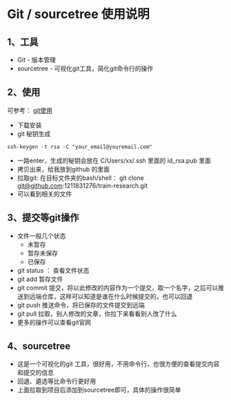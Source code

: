# Git / sourcetree 使用说明

## 1、工具

- Git - 版本管理
- sourcetree - 可视化git工具，简化git命令行的操作

## 2、使用

可参考： [git使用](https://www.cnblogs.com/xiuxingzhe/p/9303278.html)

- 下载安装
- git 秘钥生成

```shell
ssh-keygen -t rsa -C "your_email@youremail.com"
```

- 一路enter，生成的秘钥会放在 C/Users/xx/.ssh 里面的 id_rsa.pub 里面
- 拷贝出来，给我放到github 的里面
- 拉取git:  在目标文件夹的bash/shell：  git clone git@github.com:1211831276/train-research.git
- 可以看到相关的文件

## 3、提交等git操作

- 文件一般几个状态
  - 未暂存
  - 暂存未保存
  - 已保存
- git status ： 查看文件状态
- git add  暂存文件
- git commit  提交，将以此修改的内容作为一个提交，取一个名字，之后可以推送到远端仓库，这样可以知道是谁在什么时候提交的，也可以回退
- git push  推送命令，将已保存的文件提交到远端
- git pull 拉取，别人修改的文章，你拉下来看看别人改了什么
- 更多的操作可以查看git官网

## 4、sourcetree 

- 这是一个可视化的git 工具，很好用，不用命令行，也很方便的查看提交内容和提交的信息
- 回退、遴选等比命令行更好用
- 上面拉取到项目后添加到sourcetree即可，具体的操作很简单

